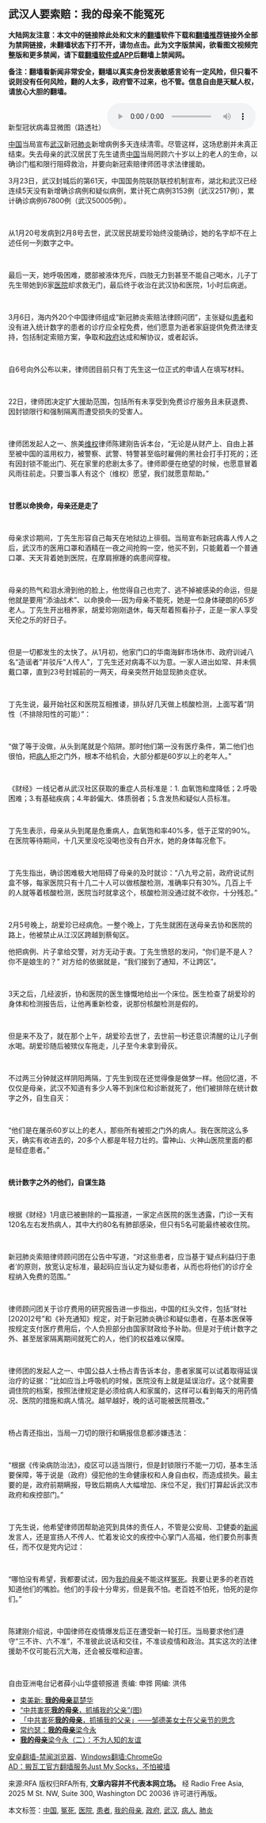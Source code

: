  <h2>武汉人要索赔：我的母亲不能冤死</h2> <p class="notice"><b>大陆网友注意：本文中的链接除此处和文末的<a href="https://github.com/bannedbook/fanqiang" >翻墙</a>软件下载和<a href="https://github.com/killgcd/justmysocks/blob/master/README.md">翻墙推荐</a>链接外全部为禁网链接，未翻墙状态下打不开，请勿点击。此为文字版禁闻，欲看图文视频完整版和更多禁闻，请下载<a href="https://github.com/bannedbook/fanqiang">翻墙软件或APP</a>后翻墙上禁闻网。</p><p>备注：翻墙看新闻非常安全，翻墙以真实身份发表敏感言论有一定风险，但只看不说则没有任何风险，翻的人太多，政府管不过来，也不管。信息自由是天赋人权，请放心大胆的翻墙。</b></p>  <div class="entry"> <p><span>新型冠状病毒显微图（路透社） </span><audio controls="controls" class="story_audio" type="audio/mpeg" preload="metadata" src="https://www.rfa.org/mandarin/yataibaodao/huanjing/cc-03232020171326.html/m0323-cc.mp3"></audio></p> <p><span class='wp_keywordlink_affiliate'><a href="https://www.bannedbook.org/" title="中国" target="_blank">中国</a></span>当局宣布<a href="https://www.bannedbook.org/bnews/tag/%e6%ad%a6%e6%b1%89/" class="st_tag internal_tag" rel="tag" title="标签 武汉 下的日志">武汉</a>新冠<a href="https://www.bannedbook.org/bnews/tag/%e8%82%ba%e7%82%8e/" class="st_tag internal_tag" rel="tag" title="标签 肺炎 下的日志">肺炎</a>新增病例多天连续清零。尽管这样，这场悲剧并未真正结束。失去母亲的武汉居民丁先生谴责<a href="https://www.bannedbook.org/bnews/tag/%E4%B8%AD%E5%9B%BD/" class="st_tag internal_tag" rel="tag" title="标签 中国 下的日志">中国</a>当局罔顾六十岁以上的老人的生命，以确诊门槛和限行阻碍救治，并要向新冠索赔律师团寻求法律援助。</p> <p>3月23日，武汉封城后的第61天，中国国务院联防联控机制宣布，湖北和武汉已经连续5天没有新增确诊病例和疑似病例，累计死亡病例3153例（武汉2517例），累计确诊病例67800例（武汉50005例）。</p> <p><span><br /></span></p> <p><span> </span></p> <p><span>从1月20号发病到2月8号去世，武汉居民胡爱珍始终没能确诊，她的名字却不在上述任何一列数字之中。</span></p> <p><span><br /></span></p> <p>最后一天，她呼吸困难，腮部被液体充斥，四肢无力到甚至不能自己喝水，儿子丁先生带她到6家<a href="https://www.bannedbook.org/bnews/tag/%E5%8C%BB%E9%99%A2/" class="st_tag internal_tag" rel="tag" title="标签 医院 下的日志">医院</a>却求救无门，最后终于收治在武汉协和医院，1小时后病逝。</p> <p><span><br /></span></p> <p><span> </span></p> <p><span>3月6日，海内外20个中国律师组成“新冠肺炎索赔法律顾问团”，主张疑似<a href="https://www.bannedbook.org/bnews/tag/%E6%82%A3%E8%80%85/" class="st_tag internal_tag" rel="tag" title="标签 患者 下的日志">患者</a>和没有进入统计数字的患者的诊疗应全程免费，他们愿意为逝者家庭提供免费法律支持，包括制定索赔方案，争取和<a href="https://www.bannedbook.org/bnews/tag/%e6%94%bf%e5%ba%9c/" class="st_tag internal_tag" rel="tag" title="标签 政府 下的日志">政府</a>达成和解协议，或者起诉。</span></p> <p><span><br /></span></p> <p><span> </span></p> <p><span>自6号向外公布以来，律师团目前只有丁先生这一位正式的申请人在填写材料。</span></p> <p><span><br /></span></p> <p><span> </span></p> <p><span>22日，律师团决定扩大援助范围，包括所有未享受到免费诊疗服务且未获退费、因封锁限行和强制隔离而遭受损失的受害人。</span></p> <p><span><br /></span></p> <p><span> </span></p> <p><span>律师团发起人之一、旅美<span class='wp_keywordlink_affiliate'><a href="https://www.bannedbook.org/bnews/weiquan/" title="维权" target="_blank">维权</a></span>律师陈建刚告诉本台，“无论是从财产上、自由上甚至被中国的滥用权力，被警察、武警、特警甚至临时雇佣的黑社会打手打死的；还有因封锁不能出门、死在家里的悲剧太多了。律师即便在绝望的时候，也愿意冒着风雨往前走。只要当事人有这个（维权）愿望，我们就愿意帮助。”</span></p> <p><span><b><br /></b></span></p> <p><span><b> </b></span></p> <p><span><b>甘愿以命换命，母亲还是走了</b></span></p>  <p><span><br /></span></p> <p><span> </span></p> <p><span>母亲求诊期间，丁先生形容自己每天在地狱边上徘徊。当局宣布新冠病毒人传人之后，武汉市的医用口罩和酒精在一夜之间抢购一空，他买不到，只能戴着一个普通口罩、天天背着她到医院，在摩肩擦踵的病患间穿梭。</span></p> <p><span><br /></span></p> <p><span>母亲的热气和泪水滑到他的脸上，他觉得自己也完了、逃不掉被感染的命运，但是他就是要用“添油战术”、以命换命—-因为母亲不能死，她是一位身体硬朗的65岁老人。丁先生开出租养家，胡爱珍刚刚退休，每天帮着照看孙子，正是一家人享受天伦之乐的好日子。</span></p> <p><span><br /></span></p> <p><span> </span></p> <p><span>但是一切都发生的太快了。从1月初，他家门口的华南海鲜市场休市、政府训诫八名“造谣者”并驳斥“人传人”，丁先生还对病毒不以为意。一家人进出如常、并未佩戴口罩，直到23号封城前的一两天，母亲突然开始显现肺炎症状。</span></p> <p><span><br /></span></p> <p><span> </span></p> <p><span>丁先生说，最开始社区和医院互相推诿，排队好几天做上核酸检测，上面写着“阴性（不排除阳性的可能）”：</span></p> <p><span><br /></span></p> <p>“做了等于没做，从头到尾就是个陷阱。那时他们第一没有医疗条件，第二他们也很怕，把<a href="https://www.bannedbook.org/bnews/tag/%E7%97%85%E4%BA%BA/" class="st_tag internal_tag" rel="tag" title="标签 病人 下的日志">病人</a>拒之门外，根本不给机会，大部分都是60岁以上的老年人。”</p> <p><span><br /></span></p> <p><span> </span></p> <p><span>《财经》一线记者从武汉社区获取的重症人员标准是：1. 血氧饱和度降低；2.呼吸困难；3.有基础疾病；4.年龄偏大、体质弱者；5.含发热和疑似人员标准。</span></p> <p><span><br /></span></p> <p><span> </span></p> <p><span>丁先生表示，母亲从头到尾是危重病人，血氧饱和率40%多，低于正常的90%。在医院等待期间，十几天里没吃没喝也没有白开水，她的身体每况愈下。</span></p> <p><span><br /></span></p> <p><span> </span></p> <p><span>丁先生指出，确诊困难极大地阻碍了母亲的及时就诊：“八九号之前，政府说试剂盒不够，每家医院只有十几二十人可以做核酸检测，准确率只有30%。几百上千的人就等着核酸检测，医院当时就拿这个，核酸检测没通过就不收你，十分残忍。”</span></p> <p><span><br /></span></p>  <p><span> </span></p> <p><span>2月5号晚上，胡爱珍已经病危。一整个晚上，丁先生就困在送母亲去协和医院的路上，他被禁止从江汉区跨越到蔡甸区。</span></p> <p><span>他把病例、片子拿给交警，对方无动于衷。丁先生愤怒的发问，“你们是不是人？你不是娘生的？” 对方给的依据就是，“我们接到了通知，不让跨区”。</span></p> <p><span><br /></span></p> <p><span> </span></p> <p><span>3天之后，几经波折，协和医院的医生慷慨地给出一个床位。医生检查了胡爱珍的身体和检测报告后，让他再重新检查，说那份核酸检测是假的。</span></p> <p><span><br /></span></p> <p><span> </span></p> <p><span>但是来不及了，就在那个上午，胡爱珍去世了，去世前一秒还意识清醒的让儿子倒水喝。胡爱珍随后被殡仪车拖走，儿子至今未拿到骨灰。</span></p> <p><span><br /></span></p> <p><span> </span></p> <p><span>不过两三分钟就这样阴阳两隔，丁先生到现在还觉得像是做梦一样。他回忆道，不仅仅是母亲，武汉不知道有多少人等不到床位和诊断就死了，他们被排除在统计数字之外，自生自灭：</span></p> <p><span><br /></span></p> <p><span> </span></p> <p><span>“他们是在屠杀60岁以上的老人，那些所有被拒之门外的病人。我在医院这么多天，确实有收进去的，20多个人都是年轻力壮的。雷神山、火神山医院里面的都是轻症患者。”</span></p> <p><span><b><br /></b></span></p> <p><span><b> </b></span></p> <p><span><b>统计数字之外的他们，自谋生路</b></span></p> <p><span><br /></span></p> <p><span> </span></p> <p><span>根据《财经》1月底已被删除的一篇报道，一家定点医院的医生透露，门诊一天有120名左右发热病人，其中大约80名有肺部感染，但只有5名可能最终被收住院。</span></p> <p><span><br /></span></p> <p><span> </span></p>  <p><span>新冠肺炎索赔律师顾问团在公告中写道，“对这些患者，应当基于‘疑点利益归于患者’的原则，放宽认定标准，最起码应当认定为疑似患者，从而也将他们的诊疗全程纳入免费的范围。”</span></p> <p><span><br /></span></p> <p><span> </span></p> <p><span>律师顾问团关于诊疗费用的研究报告进一步指出，中国的红头文件，包括“财社[2020]2号”和《补充通知》规定，对于新冠肺炎确诊和疑似患者，在基本医保等按规定支付医疗费用后，个人负担部分由国家财政给予补助。但是对于统计数字之外、甚至居家隔离期间就死亡的人，他们的权益难以保障。</span></p> <p><span><br /></span></p> <p><span> </span></p> <p><span>律师团的发起人之一、中国公益人士杨占青告诉本台，患者家属可以试着取得延误治疗的证据：“比如应当上呼吸机的时候，医院没有上就是延误治疗。这个就需要调住院的档案，按照法律规定是必须给病人和家属的，这样可以看到每天的用药情况、医院的措施和病人情况。越早越好，晚的话可能被医院篡改。”</span></p> <p><span><br /></span></p> <p><span> </span></p> <p><span>杨占青还指出，当局一刀切的限行和瞒报信息都涉嫌违法：</span></p> <p><span><br /></span></p> <p><span> </span></p> <p><span>“根据《传染病防治法》，疫区可以适当限行，但是封锁限行不能一刀切，基本生活要保障，等于说是（政府）侵犯他的生命健康权和人身自由权，而造成损失。最主要的是，政府前期瞒报，导致后期病人大幅增加、床位不足，我们打算起诉武汉市政府和疾控部门。”</span></p> <p><span><br /></span></p> <p><span> </span></p> <p><span>丁先生说，他希望律师团帮助追究到具体的责任人，不管是公安局、卫健委的<span class='wp_keywordlink_affiliate'><a href="https://www.bannedbook.org/" title="新闻">新闻</a></span>发言人，还是宣扬人不传人、忙着发论文的疾控中心掌门人高福，他们要负刑事责任，而不仅是党内记过：</span></p> <p><span><br /></span></p> <p><span> </span></p> <p><span>“哪怕没有希望，我都要试试，因为<a href="https://www.bannedbook.org/bnews/tag/%E6%88%91%E7%9A%84%E6%AF%8D%E4%BA%B2/" class="st_tag internal_tag" rel="tag" title="标签 我的母亲 下的日志">我的母亲</a>不能这样<a href="https://www.bannedbook.org/bnews/tag/%E5%86%A4%E6%AD%BB/" class="st_tag internal_tag" rel="tag" title="标签 冤死 下的日志">冤死</a>。我要让更多的老百姓知道他们的嘴脸。他们的手段十分卑劣，但是我不怕。老百姓不怕死，怕死的是你们。”</span></p> <p><span><br /></span></p> <p><span> </span></p> <p><span>陈建刚介绍说，中国律师在疫情爆发后正在遭受新一轮打压。当局要求他们遵守“三不许、六不准”，不准彼此说话和交往，不准谈疫情和政治。其实这次的法律援助不仅可能石沉大海，还会被反噬和迫害。</span></p> <p><span><br /></span></p>  <p><span> </span></p> <p><span>自由亚洲电台记者薛小山华盛顿报道   责编: 申铧   网编: 洪伟</span></p> <ul class='op-related-articles' title='相关阅读'> <li><a href='https://www.bannedbook.org/bnews/baitai/20200115/1259299.html' target='_blank'>束美新: <b>我的母亲</b>葛楚华</a></li> <li><a href='https://www.bannedbook.org/bnews/lifebaike/20190618/1145054.html' target='_blank'>“中共害死<b>我的母亲</b>，抓捕我的父亲”(图)</a></li> <li><a href='https://www.bannedbook.org/bnews/headline/20190616/1144188.html' target='_blank'>「中共害死<b>我的母亲</b>，抓捕我的父亲」——邹德美女士在父亲节的思念</a></li> <li><a href='https://www.bannedbook.org/bnews/baitai/20190424/1118290.html' target='_blank'>常约瑟：<b>我的母亲</b>梁今永</a></li> <li><a href='https://www.bannedbook.org/bnews/lishi/20190412/1112285.html' target='_blank'><b>我的母亲</b>梁今永（二）：不为人知的友谊</a></li> </ul> <div class="texttj"> <a href="https://github.com/bannedbook/fanqiang/wiki/%E5%AE%89%E5%8D%93%E7%BF%BB%E5%A2%99-%E7%A6%81%E9%97%BB%E6%B5%8F%E8%A7%88%E5%99%A8" target="_blank">安卓翻墙-禁闻浏览器</a>、<a href="https://github.com/bannedbook/fanqiang/wiki/Chrome%E4%B8%80%E9%94%AE%E7%BF%BB%E5%A2%99%E5%8C%85" target="_blank">Windows翻墙:ChromeGo</a><br/> <a href="https://github.com/killgcd/justmysocks/blob/master/README.md" target="_blank">AD：搬瓦工官方翻墙服务Just My Socks，不怕被墙</a> </div><p>来源:RFA  版权归RFA所有, <strong>文章内容并不代表本网立场。</strong>  经 Radio Free Asia, 2025 M St. NW, Suite 300, Washington DC 20036 许可进行再版。</p><a name='sharetosocial'></a>           </div><!--END ENTRY--> <div class="postfooter"> <div>本文标签：<a href="https://www.bannedbook.org/bnews/tag/%E4%B8%AD%E5%9B%BD/" rel="tag">中国</a>, <a href="https://www.bannedbook.org/bnews/tag/%E5%86%A4%E6%AD%BB/" rel="tag">冤死</a>, <a href="https://www.bannedbook.org/bnews/tag/%E5%8C%BB%E9%99%A2/" rel="tag">医院</a>, <a href="https://www.bannedbook.org/bnews/tag/%E6%82%A3%E8%80%85/" rel="tag">患者</a>, <a href="https://www.bannedbook.org/bnews/tag/%E6%88%91%E7%9A%84%E6%AF%8D%E4%BA%B2/" rel="tag">我的母亲</a>, <a href="https://www.bannedbook.org/bnews/tag/%e6%94%bf%e5%ba%9c/" rel="tag">政府</a>, <a href="https://www.bannedbook.org/bnews/tag/%e6%ad%a6%e6%b1%89/" rel="tag">武汉</a>, <a href="https://www.bannedbook.org/bnews/tag/%E7%97%85%E4%BA%BA/" rel="tag">病人</a>, <a href="https://www.bannedbook.org/bnews/tag/%e8%82%ba%e7%82%8e/" rel="tag">肺炎</a></div>  </div><!--END POSTFOOTER--> 